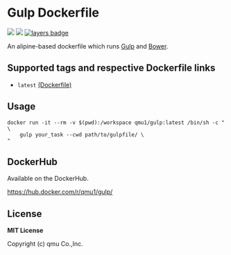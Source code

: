 # Gulp Dockerfile 

![](https://img.shields.io/docker/pulls/qmu1/gulp.svg)
![](https://img.shields.io/docker/build/qmu1/gulp.svg)
[![layers badge](https://images.microbadger.com/badges/image/qmu1/gulp.svg)](https://microbadger.com/images/qmu1/gulp)

An alipine-based dockerfile which runs [Gulp](https://github.com/gulpjs/gulp) and [Bower](https://github.com/bower/bower).

## Supported tags and respective Dockerfile links

* `latest` [(Dockerfile)](https://github.com/qmu/dockerfiles/blob/master/src/gulp/Dockerfile)

## Usage

```
docker run -it --rm -v $(pwd):/workspace qmu1/gulp:latest /bin/sh -c " \
    gulp your_task --cwd path/to/gulpfile/ \
"
```

## DockerHub

Available on the DockerHub.

https://hub.docker.com/r/qmu1/gulp/

## License 

**MIT License**

Copyright (c) qmu Co.,Inc.
